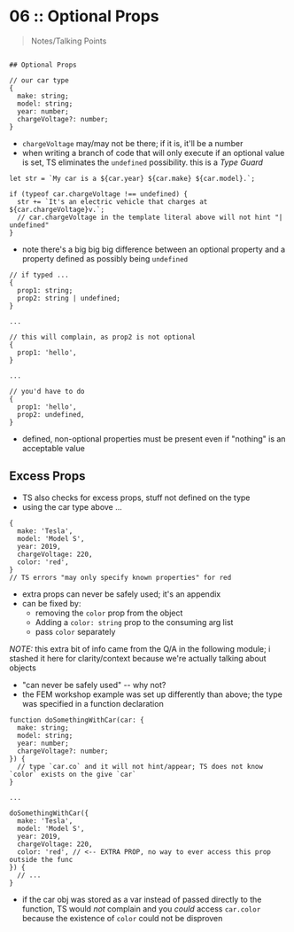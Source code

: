 # 06 :: Optional Props

> Notes/Talking Points

```

## Optional Props

// our car type
{
  make: string;
  model: string;
  year: number;
  chargeVoltage?: number;
}
```

* `chargeVoltage` may/may not be there; if it is, it'll be a number
* when writing a branch of code that will only execute if an optional value is set, TS eliminates the `undefined` possibility. this is a *Type Guard*

```
let str = `My car is a ${car.year} ${car.make} ${car.model}.`;

if (typeof car.chargeVoltage !== undefined) {
  str += `It's an electric vehicle that charges at ${car.chargeVoltage}v.`;
  // car.chargeVoltage in the template literal above will not hint "| undefined"
}
```

* note there's a big big big difference between an optional property and a property defined as possibly being `undefined`

```
// if typed ...
{
  prop1: string;
  prop2: string | undefined;
}

...

// this will complain, as prop2 is not optional
{
  prop1: 'hello',
}

...

// you'd have to do 
{
  prop1: 'hello',
  prop2: undefined,
}
```

* defined, non-optional properties must be present even if "nothing" is an acceptable value

## Excess Props

* TS also checks for excess props, stuff not defined on the type
* using the car type above ...

```
{
  make: 'Tesla',
  model: 'Model S',
  year: 2019,
  chargeVoltage: 220,
  color: 'red',
}
// TS errors "may only specify known properties" for red
```

* extra props can never be safely used; it's an appendix
* can be fixed by:
  * removing the `color` prop from the object
  * Adding a `color: string` prop to the consuming arg list
  * pass `color` separately

*NOTE:* this extra bit of info came from the Q/A in the following module; i stashed it here for clarity/context because we're actually talking about objects

* "can never be safely used" -- why not?
* the FEM workshop example was set up differently than above; the type was specified in a function declaration

```
function doSomethingWithCar(car: {
  make: string;
  model: string;
  year: number;
  chargeVoltage?: number;
}) {
  // type `car.co` and it will not hint/appear; TS does not know `color` exists on the give `car`
}

...

doSomethingWithCar({
  make: 'Tesla',
  model: 'Model S',
  year: 2019,
  chargeVoltage: 220,
  color: 'red', // <-- EXTRA PROP, no way to ever access this prop outside the func
}) {
  // ...
}
```

* if the car obj was stored as a var instead of passed directly to the function, TS would _not_ complain and you _could_ access `car.color` because the existence of `color` could not be disproven
